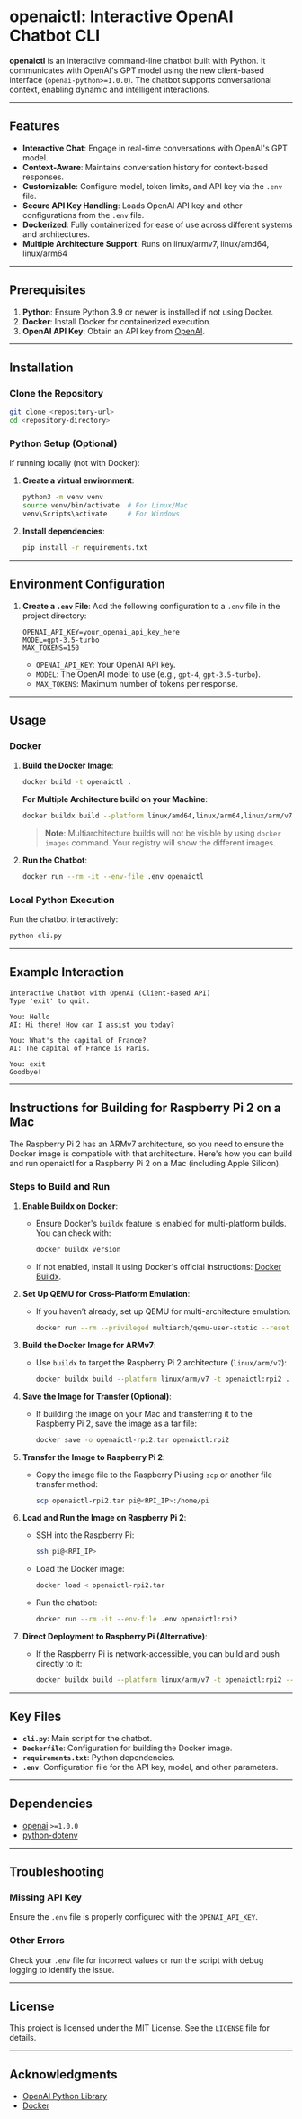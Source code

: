 
# openaictl: Interactive OpenAI Chatbot CLI

**openaictl** is an interactive command-line chatbot built with Python. It communicates with OpenAI's GPT model using the new client-based interface (`openai-python>=1.0.0`). The chatbot supports conversational context, enabling dynamic and intelligent interactions.

---

## Features

- **Interactive Chat**: Engage in real-time conversations with OpenAI's GPT model.
- **Context-Aware**: Maintains conversation history for context-based responses.
- **Customizable**: Configure model, token limits, and API key via the `.env` file.
- **Secure API Key Handling**: Loads OpenAI API key and other configurations from the `.env` file.
- **Dockerized**: Fully containerized for ease of use across different systems and architectures.
- **Multiple Architecture Support**: Runs on linux/armv7, linux/amd64, linux/arm64

---

## Prerequisites

1. **Python**: Ensure Python 3.9 or newer is installed if not using Docker.
2. **Docker**: Install Docker for containerized execution.
3. **OpenAI API Key**: Obtain an API key from [OpenAI](https://platform.openai.com/signup/).

---

## Installation

### Clone the Repository

```bash
git clone <repository-url>
cd <repository-directory>
```

### Python Setup (Optional)

If running locally (not with Docker):

1. **Create a virtual environment**:

   ```bash
   python3 -m venv venv
   source venv/bin/activate  # For Linux/Mac
   venv\Scripts\activate     # For Windows
   ```

2. **Install dependencies**:

   ```bash
   pip install -r requirements.txt
   ```

---

## Environment Configuration

1. **Create a `.env` File**:
   Add the following configuration to a `.env` file in the project directory:

   ```dotenv
   OPENAI_API_KEY=your_openai_api_key_here
   MODEL=gpt-3.5-turbo
   MAX_TOKENS=150
   ```

   - `OPENAI_API_KEY`: Your OpenAI API key.
   - `MODEL`: The OpenAI model to use (e.g., `gpt-4`, `gpt-3.5-turbo`).
   - `MAX_TOKENS`: Maximum number of tokens per response.

---

## Usage

### Docker

1. **Build the Docker Image**:

   ```bash
   docker build -t openaictl .
   ```

   **For Multiple Architecture build on your Machine**:

   ```bash
   docker buildx build --platform linux/amd64,linux/arm64,linux/arm/v7 -t <your container registry>/openaictl:<tag> --push .
   ```

   > **Note**: Multiarchitecture builds will not be visible by using `docker images` command.
   > Your registry will show the different images.

3. **Run the Chatbot**:

   ```bash
   docker run --rm -it --env-file .env openaictl
   ```

### Local Python Execution

Run the chatbot interactively:

```bash
python cli.py
```

---

## Example Interaction

```plaintext
Interactive Chatbot with OpenAI (Client-Based API)
Type 'exit' to quit.

You: Hello
AI: Hi there! How can I assist you today?

You: What's the capital of France?
AI: The capital of France is Paris.

You: exit
Goodbye!
```

---

## Instructions for Building for Raspberry Pi 2 on a Mac

The Raspberry Pi 2 has an ARMv7 architecture, so you need to ensure the Docker image is compatible with that architecture. Here's how you can build and run openaictl for a Raspberry Pi 2 on a Mac (including Apple Silicon).

### Steps to Build and Run

1. **Enable Buildx on Docker**:
   - Ensure Docker's `buildx` feature is enabled for multi-platform builds. You can check with:

     ```bash
     docker buildx version
     ```

   - If not enabled, install it using Docker's official instructions: [Docker Buildx](https://docs.docker.com/buildx/working-with-buildx/).

2. **Set Up QEMU for Cross-Platform Emulation**:
   - If you haven’t already, set up QEMU for multi-architecture emulation:

     ```bash
     docker run --rm --privileged multiarch/qemu-user-static --reset -p yes
     ```

3. **Build the Docker Image for ARMv7**:
   - Use `buildx` to target the Raspberry Pi 2 architecture (`linux/arm/v7`):

     ```bash
     docker buildx build --platform linux/arm/v7 -t openaictl:rpi2 .
     ```

4. **Save the Image for Transfer (Optional)**:
   - If building the image on your Mac and transferring it to the Raspberry Pi 2, save the image as a tar file:

     ```bash
     docker save -o openaictl-rpi2.tar openaictl:rpi2
     ```

5. **Transfer the Image to Raspberry Pi 2**:
   - Copy the image file to the Raspberry Pi using `scp` or another file transfer method:

     ```bash
     scp openaictl-rpi2.tar pi@<RPI_IP>:/home/pi
     ```

6. **Load and Run the Image on Raspberry Pi 2**:
   - SSH into the Raspberry Pi:

     ```bash
     ssh pi@<RPI_IP>
     ```

   - Load the Docker image:

     ```bash
     docker load < openaictl-rpi2.tar
     ```

   - Run the chatbot:

     ```bash
     docker run --rm -it --env-file .env openaictl:rpi2
     ```

7. **Direct Deployment to Raspberry Pi (Alternative)**:
   - If the Raspberry Pi is network-accessible, you can build and push directly to it:

     ```bash
     docker buildx build --platform linux/arm/v7 -t openaictl:rpi2 --push .
     ```

---

## Key Files

- **`cli.py`**: Main script for the chatbot.
- **`Dockerfile`**: Configuration for building the Docker image.
- **`requirements.txt`**: Python dependencies.
- **`.env`**: Configuration file for the API key, model, and other parameters.

---

## Dependencies

- [openai](https://github.com/openai/openai-python) `>=1.0.0`
- [python-dotenv](https://pypi.org/project/python-dotenv/)

---

## Troubleshooting

### Missing API Key

Ensure the `.env` file is properly configured with the `OPENAI_API_KEY`.

### Other Errors

Check your `.env` file for incorrect values or run the script with debug logging to identify the issue.

---

## License

This project is licensed under the MIT License. See the `LICENSE` file for details.

---

## Acknowledgments

- [OpenAI Python Library](https://github.com/openai/openai-python)
- [Docker](https://www.docker.com/)
